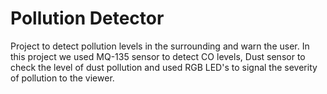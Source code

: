 # Pollution Detector
Project to detect pollution levels in the surrounding
and warn the user.
In this project we used MQ-135 sensor to detect CO levels,
Dust sensor to check the level of dust pollution and used
RGB LED's to signal the severity of pollution to the viewer.
